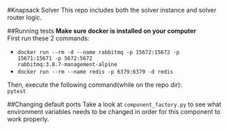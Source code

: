 #Knapsack Solver
This repo includes both the solver instance and solver router logic.<br>

##Running tests
<b>Make sure docker is installed on your computer<br></b>
First run these 2 commands:<br>
* <code>docker run --rm -d --name rabbitmq -p 15672:15672 -p 15671:15671 -p 5672:5672 rabbitmq:3.8.7-management-alpine</code><br>
* <code>docker run --rm --name redis -p 6379:6379 -d redis</code>

Then, execute the following command(while on the repo dir):<br>
<code>pytest</code>

##Changing default ports
Take a look at <code>component_factory.py</code> to see what environment variables needs to be changed in order for this component to work properly. 